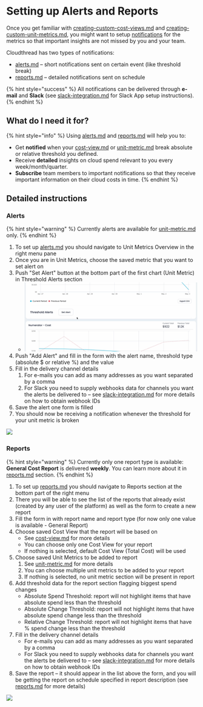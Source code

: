 # Setting up Alerts and Reports

Once you get familiar with [creating-custom-cost-views.md](creating-custom-cost-views.md "mention") and [creating-custom-unit-metrics.md](creating-custom-unit-metrics.md "mention"), you might want to setup [notifications](../fundamentals/notifications/ "mention") for the metrics so that important insights are not missed by you and your team.

Cloudthread has two types of notifications:

* [alerts.md](../fundamentals/notifications/alerts.md "mention") – short notifications sent on certain event (like threshold break)
* [reports.md](../fundamentals/notifications/reports.md "mention") – detailed notifications sent on schedule

{% hint style="success" %}
All  notifications can be delivered through **e-mail** and **Slack** (see [slack-integration.md](../fundamentals/notifications/slack-integration.md "mention") for Slack App setup instructions).
{% endhint %}

## What do I need it for? <a href="#what-do-i-need-it-for" id="what-do-i-need-it-for"></a>

{% hint style="info" %}
Using [alerts.md](../fundamentals/notifications/alerts.md "mention") and [reports.md](../fundamentals/notifications/reports.md "mention") will help you to:

* Get **notified** when your [cost-view.md](../fundamentals/cost-transparency/cost-view.md "mention") or [unit-metric.md](../fundamentals/unit-metrics/unit-metric.md "mention") break absolute or relative threshold you defined.
* Receive **detailed** insights on cloud spend relevant to you every week/month/quarter.
* **Subscribe** team members to important notifications so that they receive important information on their cloud costs in time.
{% endhint %}

## Detailed instructions <a href="#detailed-instructions" id="detailed-instructions"></a>

### Alerts

{% hint style="warning" %}
Currently alerts are available for [unit-metric.md](../fundamentals/unit-metrics/unit-metric.md "mention") only.
{% endhint %}

1. To set up [alerts.md](../fundamentals/notifications/alerts.md "mention") you should navigate to Unit Metrics Overview in the right menu pane
2. Once you are in Unit Metrics, choose the saved metric that you want to set alert on
3. Push "Set Alert" button at the bottom part of the first chart (Unit Metric) in Threshold Alerts section
   * ![](<../.gitbook/assets/Screen Cast 2022-05-03 at 5.37.54 PM.gif>)
4. Push "Add Alert" and fill in the form with the alert name, threshold type (absolute $ or relative %) and the value
5. Fill in the delivery channel details
   1. For e-mails you can add as many addresses as you want separated by a comma
   2. For Slack you need to supply webhooks data for channels you want the alerts be delivered to – see [slack-integration.md](../fundamentals/notifications/slack-integration.md "mention") for more details on how to obtain webhook IDs
6. Save the alert one form is filled
7. You should now be receiving a notification whenever the threshold for your unit metric is broken

![](<../.gitbook/assets/Screen Cast 2022-05-03 at 5.48.01 PM.gif>)

### Reports

{% hint style="warning" %}
Currently only one report type is available: **General Cost Report** is delivered **weekly**. You can learn more about it in [reports.md](../fundamentals/notifications/reports.md "mention") section.
{% endhint %}

1. To set up [reports.md](../fundamentals/notifications/reports.md "mention") you should navigate to Reports section at the bottom part of the right menu
2. There you will be able to see the list of the reports that already exist (created by any user of the platform) as well as the form to create a new report
3. Fill the form in with report name and report type (for now only one value is available - General Report)
4. Choose saved Cost View that the report will be based on
   * See [cost-view.md](../fundamentals/cost-transparency/cost-view.md "mention") for more details
   * You can choose only one Cost View for your report
   * If nothing is selected, default Cost View (Total Cost) will be used
5. Choose saved Unit Metrics to be added to report
   1. See [unit-metric.md](../fundamentals/unit-metrics/unit-metric.md "mention") for more details
   2. You can choose multiple unit metrics to be added to your report
   3. If nothing is selected, no unit metric section will be present in report
6. Add threshold data for the report section flagging biggest spend changes
   * Absolute Spend Threshold: report will not highlight items that have absolute spend less than the threshold
   * Absolute Change Threshold: report will not highlight items that have absolute spend change less than the threshold
   * Relative Change Threshold: report will not highlight items that have % spend change less than the threshold
7. Fill in the delivery channel details
   * For e-mails you can add as many addresses as you want separated by a comma
   * For Slack you need to supply webhooks data for channels you want the alerts be delivered to – see [slack-integration.md](../fundamentals/notifications/slack-integration.md "mention") for more details on how to obtain webhook IDs
8. Save the report – it should appear in the list above the form, and you will be getting the report on schedule specified in report description (see [reports.md](../fundamentals/notifications/reports.md "mention") for more details)

![](<../.gitbook/assets/Screen Cast 2022-05-03 at 6.29.38 PM.gif>)
